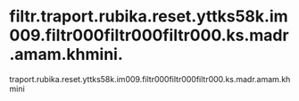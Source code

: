 # filtr.traport.rubika.reset.yttks58k.im009.filtr000filtr000filtr000.ks.madr.amam.khmini.
traport.rubika.reset.yttks58k.im009.filtr000filtr000filtr000.ks.madr.amam.khmini

